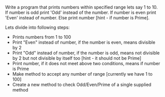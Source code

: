 Write a program that prints numbers within specified range lets say 1 to 10. If number is odd print 'Odd' instead of the number. If number is even print 'Even' instead of number. Else print number [hint - if number is Prime].

Lets divide into following steps:

* Prints numbers from 1 to 100
* Print "Even" instead of number, if the number is even, means divisible by 2
* Print "Odd" instead of number, if the number is odd, means not divisible by 2 but not divisible by itself too [hint - it should not be Prime]
* Print number, if it does not meet above two conditions, means if number is Prime
* Make method to accept any number of range [currently  we have 1 to 100]
* Create a new method to check Odd/Even/Prime of a single supplied method